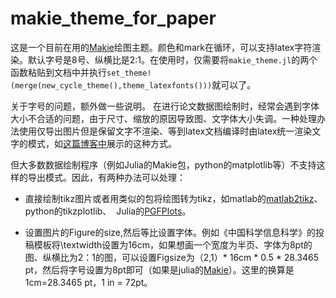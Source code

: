 # makie_theme_for_paper         

这是一个目前在用的[Makie](https://docs.makie.org/)绘图主题。颜色和mark在循环，可以支持latex字符渲染。默认字号是8号、纵横比是2:1。在使用时，仅需要将`makie_theme.jl`的两个函数粘贴到文档中并执行`set_theme!(merge(new_cycle_theme(),theme_latexfonts()))`就可以了。



关于字号的问题，额外做一些说明。
在进行论文数据图绘制时，经常会遇到字体大小不合适的问题，由于尺寸、缩放的原因导致图、文字体大小失调。一种处理办法使用仅导出图片但是保留文字不渲染、等到latex文档编译时由latex统一渲染文字的模式，如[这篇博客中](https://castel.dev/post/lecture-notes-2/)展示的这种方式。

但大多数数据绘制程序（例如Julia的Makie包，python的matplotlib等）不支持这样的导出模式。因此，有两种办法可以处理：

- 直接绘制tikz图片或者用类似的包将绘图转为tikz，如matlab的[matlab2tikz](https://github.com/matlab2tikz/matlab2tikz)、python的tikzplotlib、  Julia的[PGFPlots](https://github.com/JuliaTeX/PGFPlots.jl)。

- 设置图片的Figure的size,然后等比设置字体。例如《中国科学信息科学》的投稿模板将\textwidth设置为16cm，如果想画一个宽度为半页、字体为8pt的图、纵横比为2：1的图，可以设置Figsize为（2,1）* 16cm * 0.5 * 28.3465 pt，然后将字号设置为8pt即可（如果是julia的[Makie](https://docs.makie.org/)）。这里的换算是1cm=28.3465 pt，1 in = 72pt。    
